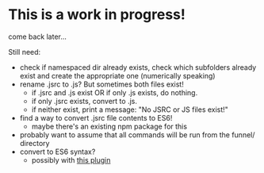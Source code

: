 # This is a work in progress!

come back later...

Still need:

* check if namespaced dir already exists, check which subfolders already exist and create the appropriate one (numerically speaking)
* rename .jsrc to .js? But sometimes both files exist!
  * if .jsrc and .js exist OR if only .js exists, do nothing.
  * if only .jsrc exists, convert to .js.
  * if neither exist, print a message: "No JSRC or JS files exist!"
* find a way to convert .jsrc file contents to ES6!
  * maybe there's an existing npm package for this
* probably want to assume that all commands will be run from the funnel/ directory
* convert to ES6 syntax?
  * possibly with [this plugin](https://www.npmjs.com/package/js-beautify)
